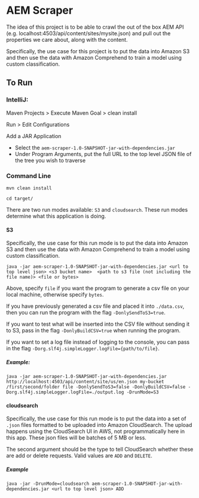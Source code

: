 # AEM Scraper
The idea of this project is to be able to crawl the out of the box AEM API 
(e.g. localhost:4503/api/content/sites/mysite.json) and pull out the properties we care about, along with the content.

Specifically, the use case for this project is to put the data into Amazon S3 and then use the data with
Amazon Comprehend to train a model using custom classification.
## To Run

### IntelliJ:
Maven Projects > Execute Maven Goal > clean install

Run > Edit Configurations

Add a JAR Application
  * Select the `aem-scraper-1.0-SNAPSHOT-jar-with-dependencies.jar`
  * Under Program Arguments, put the full URL to the top level JSON file of the tree you wish to traverse
  
### Command Line
`mvn clean install`

`cd target/`

There are two run modes available: `S3` and `cloudsearch`. These run modes determine what this application is doing.

#### S3
Specifically, the use case for this run mode is to put the data into Amazon S3 and then use the data with
Amazon Comprehend to train a model using custom classification.

`java -jar aem-scraper-1.0-SNAPSHOT-jar-with-dependencies.jar <url to top level json> <s3 bucket name> 
<path to s3 file (not including the file name)> <file or bytes>`

Above, specify `file` if you want the program to generate a csv file on your local machine, otherwise specify `bytes`.

If you have previously generated a csv file and placed it into `./data.csv`, then you can run the program with the 
flag `-DonlySendToS3=true`.

If you want to test what will be inserted into the CSV file without sending it to S3, pass in the flag
`-DonlyBuildCSV=true` when running the program.

If you want to set a log file instead of logging to the console, you can pass in the flag
`-Dorg.slf4j.simpleLogger.logFile={path/to/file}`.

##### Example:
`java -jar aem-scraper-1.0-SNAPSHOT-jar-with-dependencies.jar http://localhost:4503/api/content/site/us/en.json
 my-bucket /first/second/folder file -DonlySendToS3=false -DonlyBuildCSV=false
 -Dorg.slf4j.simpleLogger.logFile=./output.log -DrunMode=S3`

#### cloudsearch
Specifically, the use case for this run mode is to put the data into a set of `.json` files formatted to be uploaded
into Amazon CloudSearch. The upload happens using the CloudSearch UI in AWS, not programmatically here in this app.
These json files will be batches of 5 MB or less.

The second argument should be the type to tell CloudSearch whether these are add or delete requests. 
Valid values are `ADD` and `DELETE`.

##### Example 
`java -jar -DrunMode=cloudsearch aem-scraper-1.0-SNAPSHOT-jar-with-dependencies.jar <url to top level json> ADD`
